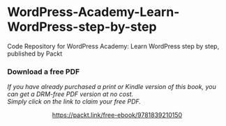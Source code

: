 # WordPress-Academy-Learn-WordPress-step-by-step
Code Repository for WordPress Academy: Learn WordPress step by step, published by Packt
### Download a free PDF

 <i>If you have already purchased a print or Kindle version of this book, you can get a DRM-free PDF version at no cost.<br>Simply click on the link to claim your free PDF.</i>
<p align="center"> <a href="https://packt.link/free-ebook/9781839210150">https://packt.link/free-ebook/9781839210150 </a> </p>